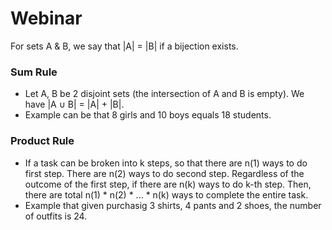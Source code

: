 # Webinar

For sets A & B, we say that |A| = |B| if a bijection exists.

### Sum Rule

- Let A, B be 2 disjoint sets (the intersection of A and B is empty). We have |A ∪ B| = |A| + |B|.
- Example can be that 8 girls and 10 boys equals 18 students.

### Product Rule

- If a task can be broken into k steps, so that there are n(1) ways to do first step. There are n(2) ways to do second step. Regardless of the outcome of the first step, if there are n(k) ways to do k-th step. Then, there are total n(1) * n(2) * ... * n(k) ways to complete the entire task.
- Example that given purchasig 3 shirts, 4 pants and 2 shoes, the number of outfits is 24.
